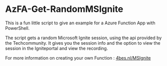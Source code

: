 # AzFA-Get-RandomMSIgnite

This is a fun little script to give an example for a Azure Function App with PowerShell.

The script gets a random Microsoft Ignite session, using the api provided by the Techcommunity.
It gives you the session info and the option to view the session in the Igniteportal and view the recording.

For more information on creating your own Function : [4bes.nl/MSIgnite](https://4bes.nl/msignite)